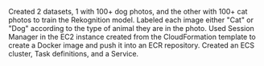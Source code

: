 Created 2 datasets, 1 with 100+ dog photos, and the other with 100+ cat photos to train the Rekognition model. Labeled each image either "Cat" or "Dog" according to the type of animal they are in the photo. Used Session Manager in the EC2 instance created from the CloudFormation template to create a Docker image and push it into an ECR repository. Created an ECS cluster, Task definitions, and a Service. 
